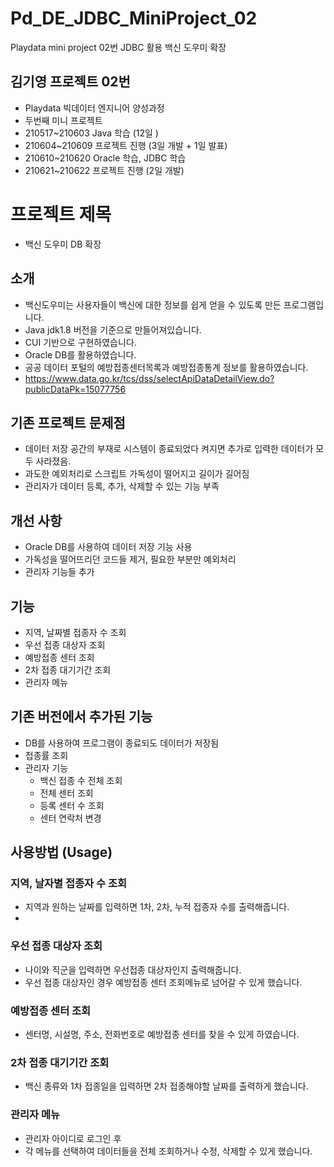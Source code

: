 # Pd_DE_JDBC_MiniProject_02
 Playdata mini project 02번 JDBC 활용 백신 도우미 확장

## 김기영 프로젝트 02번
* Playdata 빅데이터 엔지니어 양성과정
* 두번째 미니 프로젝트
* 210517~210603 Java 학습 (12일 )
* 210604~210609 프로젝트 진행 (3일 개발 + 1일 발표)
* 210610~210620 Oracle 학습, JDBC 학습
* 210621~210622 프로젝트 진행 (2일 개발) 
 
# 프로젝트 제목 
* 백신 도우미 DB 확장 

## 소개 
* 백신도우미는 사용자들이 백신에 대한 정보를 쉽게 얻을 수 있도록 만든 프로그램입니다.
* Java jdk1.8 버전을 기준으로 만들어져있습니다.
* CUI 기반으로 구현하였습니다.
* Oracle DB를 활용하였습니다.
* 공공 데이터 포털의 예방접종센터목록과 예방접종통계 정보를 활용하였습니다. 
* https://www.data.go.kr/tcs/dss/selectApiDataDetailView.do?publicDataPk=15077756

## 기존 프로젝트 문제점 
- 데이터 저장 공간의 부재로 시스템이 종료되었다 켜지면 추가로 입력한 데이터가 모두 사라졌음.
- 과도한 예외처리로 스크립트 가독성이 떨어지고 길이가 길어짐
- 관리자가 데이터 등록, 추가, 삭제할 수 있는 기능 부족 

## 개선 사항 
- Oracle DB를 사용하여 데이터 저장 기능 사용
- 가독성을 떨어뜨리던 코드들 제거, 필요한 부분만 예외처리 
- 관리자 기능들 추가 

## 기능 
* 지역, 날짜별 접종자 수 조회
* 우선 접종 대상자 조회
* 예방접종 센터 조회
* 2차 접종 대기기간 조회
* 관리자 메뉴

## 기존 버전에서 추가된 기능 
* DB를 사용하여 프로그램이 종료되도 데이터가 저장됨 
* 접종률 조회
* 관리자 기능 
    * 백신 접종 수 전체 조회 
    * 전체 센터 조회 
    * 등록 센터 수 조회 
    * 센터 연락처 변경 


## 사용방법 (Usage)

### 지역, 날자별 접종자 수 조회 
* 지역과 원하는 날짜를 입력하면 1차, 2차, 누적 접종자 수를 출력해줍니다.
* 
### 우선 접종 대상자 조회
* 나이와 직군을 입력하면 우선접종 대상자인지 출력해줍니다.
* 우선 접종 대상자인 경우 예방접종 센터 조회메뉴로 넘어갈 수 있게 했습니다.

### 예방접종 센터 조회
* 센터명, 시설명, 주소, 전화번호로 예방접종 센터를 찾을 수 있게 하였습니다.

### 2차 접종 대기기간 조회
* 백신 종류와 1차 접종일을 입력하면 2차 접종해야할 날짜를 출력하게 했습니다.

### 관리자 메뉴 
* 관리자 아이디로 로그인 후
* 각 메뉴를 선택하여 데이터들을 전체 조회하거나 수정, 삭제할 수 있게 했습니다.
